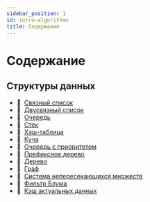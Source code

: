 ```yaml
---
sidebar_position: 1
id: intro-algorithms
title: Содержание
---
```


# Содержание

## Структуры данных

- :page_with_curl:&nbsp;&nbsp;[Связный список](./data-structures/linked-list)
- :page_with_curl:&nbsp;&nbsp;[Двусвязный список](./data-structures/doubly-linked-list)
- :page_with_curl:&nbsp;&nbsp;[Очередь](./data-structures/queue)
- :page_with_curl:&nbsp;&nbsp;[Стек](./data-structures/stack)
- :page_with_curl:&nbsp;&nbsp;[Хэш-таблица](./data-structures/hash-table)
- :page_with_curl:&nbsp;&nbsp;[Куча](./data-structures/heap)
- :page_with_curl:&nbsp;&nbsp;[Очередь с приоритетом](./data-structures/priority-queue)
- :page_with_curl:&nbsp;&nbsp;[Префиксное дерево](./data-structures/trie)
- :page_with_curl:&nbsp;&nbsp;[Дерево](./data-structures/tree)
- :page_with_curl:&nbsp;&nbsp;[Граф](./data-structures/graph)
- :page_with_curl:&nbsp;&nbsp;[Система непересекающихся множеств](./data-structures/disjoint-set)
- :page_with_curl:&nbsp;&nbsp;[Фильтр Блума](./data-structures/bloom-filter)
- :page_with_curl:&nbsp;&nbsp;[Кэш актуальных данных](./data-structures/lru)